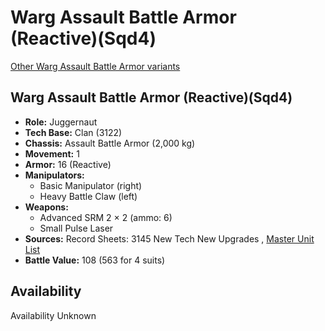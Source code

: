 # Warg Assault Battle Armor (Reactive)(Sqd4) 

[Other Warg Assault Battle Armor variants](../warg_assault_battle_armor.md) 

## Warg Assault Battle Armor (Reactive)(Sqd4) 

- **Role:** Juggernaut 
- **Tech Base:** Clan (3122) 
- **Chassis:** Assault Battle Armor (2,000 kg) 
- **Movement:** 1 
- **Armor:** 16 (Reactive) 
- **Manipulators:** 
  - Basic Manipulator (right) 
  - Heavy Battle Claw (left) 
- **Weapons:** 
  - Advanced SRM 2 × 2 (ammo: 6) 
  - Small Pulse Laser 
- **Sources:** Record Sheets: 3145 New Tech New Upgrades , [Master Unit List](http://masterunitlist.info/Unit/Details/6748) 
- **Battle Value:** 108 (563 for 4 suits) 

## Availability 

Availability Unknown 

